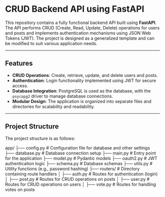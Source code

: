 # CRUD Backend API using FastAPI

This repository contains a fully functional backend API built using **FastAPI**. The API performs CRUD (Create, Read, Update, Delete) operations for users and posts and implements authentication mechanisms using JSON Web Tokens (JWT). The project is designed as a generalized template and can be modified to suit various application needs.

---

## Features
- **CRUD Operations**: Create, retrieve, update, and delete users and posts.
- **Authentication**: Login functionality implemented using JWT for secure access.
- **Database Integration**: PostgreSQL is used as the database, with the `psycopg2` driver to manage database connections.
- **Modular Design**: The application is organized into separate files and directories for scalability and readability.

---

## Project Structure
The project structure is as follows:

app/ ├── config.py # Configuration file for database and other settings ├── database.py # Database connection setup ├── main.py # Entry point for the application ├── model.py # Pydantic models ├── oauth2.py # JWT authentication logic ├── schema.py # Database schemas ├── utils.py # Utility functions (e.g., password hashing) ├── routers/ # Directory containing route handlers │ ├── auth.py # Routes for authentication (login) │ ├── post.py # Routes for CRUD operations on posts │ ├── user.py # Routes for CRUD operations on users │ ├── vote.py # Routes for handling votes on posts
